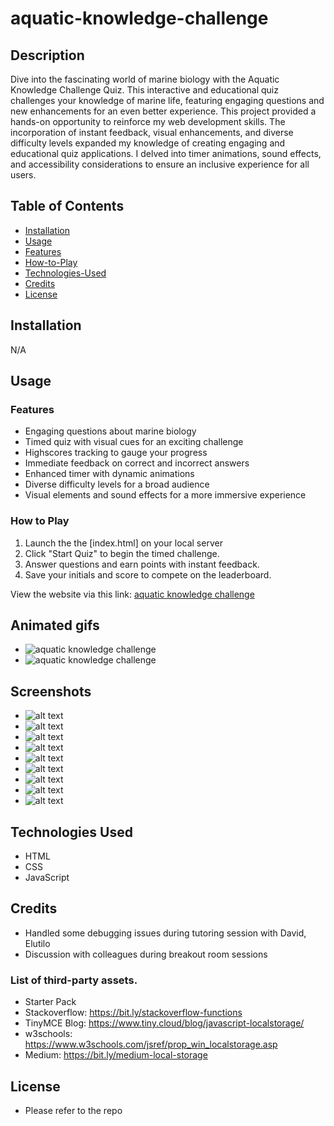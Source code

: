 # aquatic-knowledge-challenge

## Description

Dive into the fascinating world of marine biology with the Aquatic Knowledge Challenge Quiz. This interactive and educational quiz challenges your knowledge of marine life, featuring engaging questions and new enhancements for an even better experience. This project provided a hands-on opportunity to reinforce my web development skills. The incorporation of instant feedback, visual enhancements, and diverse difficulty levels expanded my knowledge of creating engaging and educational quiz applications. I delved into timer animations, sound effects, and accessibility considerations to ensure an inclusive experience for all users.

## Table of Contents

-   [Installation](#installation)
-   [Usage](#usage)
-   [Features](#features)
-   [How-to-Play](#how-to-play)
-   [Technologies-Used](#technologies-used)
-   [Credits](#credits)
-   [License](#license)

## Installation

N/A

## Usage

### Features

-   Engaging questions about marine biology
-   Timed quiz with visual cues for an exciting challenge
-   Highscores tracking to gauge your progress
-   Immediate feedback on correct and incorrect answers
-   Enhanced timer with dynamic animations
-   Diverse difficulty levels for a broad audience
-   Visual elements and sound effects for a more immersive experience

### How to Play

1. Launch the the [index.html] on your local server
2. Click "Start Quiz" to begin the timed challenge.
3. Answer questions and earn points with instant feedback.
4. Save your initials and score to compete on the leaderboard.

View the website via this link: [aquatic knowledge challenge][1]

## Animated gifs

-   ![aquatic knowledge challenge](./starter/assets/gifs/akc-01.gif)
-   ![aquatic knowledge challenge](./starter/assets/gifs/akc-02.gif)

## Screenshots

-   ![alt text](./starter/assets/images/questions_00.png)
-   ![alt text](./starter/assets/images/questions_01.pngg)
-   ![alt text](./starter/assets/images/questions_02.png)
-   ![alt text](./starter/assets/images/logic_00.png)
-   ![alt text](./starter/assets/images/logic_01.png)
-   ![alt text](./starter/assets/images/logic_02.png)
-   ![alt text](./starter/assets/images/logic_03.png)
-   ![alt text](./starter/assets/images/logic_04.png)
-   ![alt text](./starter/assets/images/scores.png)

## Technologies Used

-   HTML
-   CSS
-   JavaScript

## Credits

-   Handled some debugging issues during tutoring session with David, Elutilo
-   Discussion with colleagues during breakout room sessions

### List of third-party assets.

-   Starter Pack
-   Stackoverflow: https://bit.ly/stackoverflow-functions
-   TinyMCE Blog: https://www.tiny.cloud/blog/javascript-localstorage/
-   w3schools: https://www.w3schools.com/jsref/prop_win_localstorage.asp
-   Medium: https://bit.ly/medium-local-storage

## License

-   Please refer to the repo

[1]: https://francis-gomes-esq.github.io/aquatic-knowledge-challenge/
